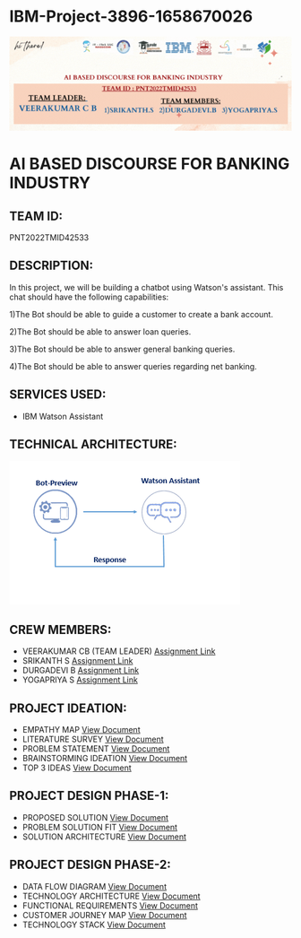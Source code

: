 # IBM-Project-3896-1658670026

![Logo](https://github.com/IBM-EPBL/IBM-Project-3896-1658670026/blob/main/README%20FILE/hi%20there!%20(1).gif?raw=true)


# AI BASED DISCOURSE FOR BANKING INDUSTRY
## TEAM ID:
PNT2022TMID42533
## DESCRIPTION:



In this project, we will be building a chatbot using Watson's assistant. This chat should have the following capabilities:


1)The Bot should be able to guide a customer to create a bank account.

2)The Bot should be able to answer loan queries.

3)The Bot should be able to answer general banking queries.

4)The Bot should be able to answer queries regarding net banking.

## SERVICES USED:

- IBM Watson Assistant

## TECHNICAL ARCHITECTURE:

![IMAGE](https://github.com/IBM-EPBL/IBM-Project-3896-1658670026/blob/main/README%20FILE/download.png)


## CREW MEMBERS:
- VEERAKUMAR CB (TEAM LEADER)  [Assignment Link ](https://github.com/IBM-EPBL/IBM-Project-3896-1658670026/tree/main/Assignments/VEERAKUMAR%20C%20B)
 - SRIKANTH S   [Assignment Link](https://github.com/IBM-EPBL/IBM-Project-3896-1658670026/tree/main/Assignments/SRIKANTH%20S)
- DURGADEVI B   [Assignment Link](https://github.com/IBM-EPBL/IBM-Project-3896-1658670026/tree/main/Assignments/DURGA%20DEVI%20B)
- YOGAPRIYA S   [Assignment Link](https://github.com/IBM-EPBL/IBM-Project-3896-1658670026/tree/main/Assignments/YOGAPRIYA%20S)

## PROJECT IDEATION:

- EMPATHY MAP [View Document](https://github.com/IBM-EPBL/IBM-Project-3896-1658670026/blob/main/PROJECT%20DESIGN%20AND%20PLANNING/IDEATION%20PHASE/Empathy%20Map/Empathy%20Mapping.pdf)
- LITERATURE SURVEY [View Document](https://github.com/IBM-EPBL/IBM-Project-3896-1658670026/blob/main/PROJECT%20DESIGN%20AND%20PLANNING/IDEATION%20PHASE/Literature%20Survey/LITERATURE%20SURVEY.pdf)
- PROBLEM STATEMENT [View Document](https://github.com/IBM-EPBL/IBM-Project-3896-1658670026/blob/main/PROJECT%20DESIGN%20AND%20PLANNING/IDEATION%20PHASE/PROBLEM%20STATEMENT/PROBLEM%20STATEMENT-AI%20BASED%20DISCOURSE%20FOR%20BANKING%20INDUSTRY.pdf)
- BRAINSTORMING IDEATION [View Document](https://github.com/IBM-EPBL/IBM-Project-3896-1658670026/blob/main/PROJECT%20DESIGN%20AND%20PLANNING/IDEATION%20PHASE/BRAINSTORMING%20IDEATION/Brainstroming.pdf)
- TOP 3 IDEAS [View Document](https://github.com/IBM-EPBL/IBM-Project-3896-1658670026/blob/main/PROJECT%20DESIGN%20AND%20PLANNING/IDEATION%20PHASE/TOP%203%20IDEAS/TOP%203%20IDEAS.pdf)

## PROJECT DESIGN PHASE-1:

-  PROPOSED SOLUTION [View Document](https://github.com/IBM-EPBL/IBM-Project-3896-1658670026/blob/main/PROJECT%20DESIGN%20AND%20PLANNING/PROJECT%20DESIGN%20PHASE%201/PROPOSED-SOLUTION.pdf)
-  PROBLEM SOLUTION FIT [View Document](https://github.com/IBM-EPBL/IBM-Project-3896-1658670026/blob/main/PROJECT%20DESIGN%20AND%20PLANNING/PROJECT%20DESIGN%20PHASE%201/Problem%20Solution%20Fit.pdf)
-  SOLUTION ARCHITECTURE [View Document](https://github.com/IBM-EPBL/IBM-Project-3896-1658670026/blob/main/PROJECT%20DESIGN%20AND%20PLANNING/PROJECT%20DESIGN%20PHASE%201/SOLUTION%20ARCHITECTURE.pdf)

## PROJECT DESIGN PHASE-2:

-  DATA FLOW DIAGRAM [View Document](https://github.com/IBM-EPBL/IBM-Project-3896-1658670026/blob/main/PROJECT%20DESIGN%20AND%20PLANNING/PROJECT%20DESIGN%20PHASE%202/DATA%20FLOW%20DIAGRAM.pdf)
-  TECHNOLOGY ARCHITECTURE [View Document](https://github.com/IBM-EPBL/IBM-Project-3896-1658670026/blob/main/PROJECT%20DESIGN%20AND%20PLANNING/PROJECT%20DESIGN%20PHASE%202/TECHNOLOGY%20ARCHITECTURE.pdf)
-  FUNCTIONAL REQUIREMENTS [View Document](https://github.com/IBM-EPBL/IBM-Project-3896-1658670026/blob/main/PROJECT%20DESIGN%20AND%20PLANNING/PROJECT%20DESIGN%20PHASE%202/Functional%20Requirements-1.pdf)
-  CUSTOMER JOURNEY MAP [View Document](https://github.com/IBM-EPBL/IBM-Project-3896-1658670026/blob/main/PROJECT%20DESIGN%20AND%20PLANNING/PROJECT%20DESIGN%20PHASE%202/customer%20journey%20map.pdf)
-  TECHNOLOGY STACK [View Document](https://github.com/IBM-EPBL/IBM-Project-3896-1658670026/blob/main/PROJECT%20DESIGN%20AND%20PLANNING/PROJECT%20DESIGN%20PHASE%202/Technology%20Stack.pdf)
